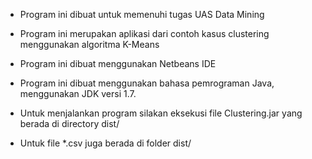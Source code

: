 - Program ini dibuat untuk memenuhi tugas UAS Data Mining

- Program ini merupakan aplikasi dari contoh kasus clustering menggunakan algoritma K-Means

- Program ini dibuat menggunakan Netbeans IDE

- Program ini dibuat menggunakan bahasa pemrograman Java, menggunakan JDK versi 1.7.

- Untuk menjalankan program silakan eksekusi file Clustering.jar yang berada di directory dist/

- Untuk file *.csv juga berada di folder dist/
